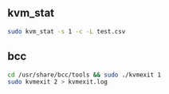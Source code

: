 ## kvm_stat
```bash
sudo kvm_stat -s 1 -c -L test.csv
```

## bcc
```bash
cd /usr/share/bcc/tools && sudo ./kvmexit 1
sudo kvmexit 2 > kvmexit.log
```